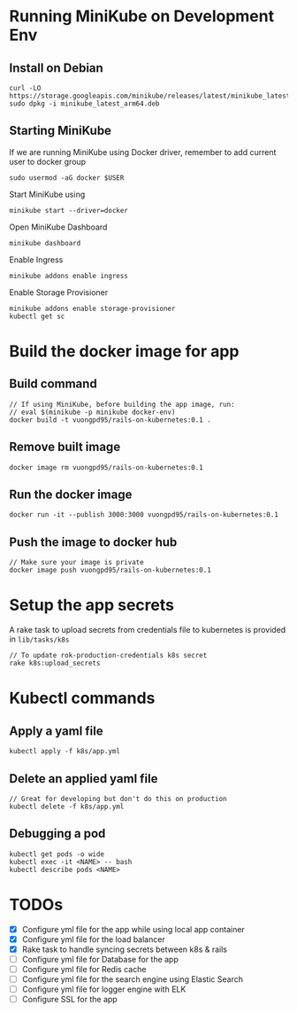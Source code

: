 # Running MiniKube on Development Env

## Install on Debian
```
curl -LO https://storage.googleapis.com/minikube/releases/latest/minikube_latest_arm64.deb
sudo dpkg -i minikube_latest_arm64.deb
```
## Starting MiniKube

If we are running MiniKube using Docker driver, remember to add current user to docker group
```
sudo usermod -aG docker $USER
```
Start MiniKube using
```
minikube start --driver=docker
```
Open MiniKube Dashboard
```
minikube dashboard
```
Enable Ingress
```
minikube addons enable ingress
```
Enable Storage Provisioner
```
minikube addons enable storage-provisioner
kubectl get sc
```
# Build the docker image for app

## Build command
```
// If using MiniKube, before building the app image, run:
// eval $(minikube -p minikube docker-env)
docker build -t vuongpd95/rails-on-kubernetes:0.1 .
```
## Remove built image
```
docker image rm vuongpd95/rails-on-kubernetes:0.1
```
## Run the docker image
```
docker run -it --publish 3000:3000 vuongpd95/rails-on-kubernetes:0.1
```
## Push the image to docker hub
```
// Make sure your image is private
docker image push vuongpd95/rails-on-kubernetes:0.1
```
# Setup the app secrets
A rake task to upload secrets from credentials file to kubernetes is provided in `lib/tasks/k8s`
```
// To update rok-production-credentials k8s secret
rake k8s:upload_secrets
```

# Kubectl commands
## Apply a yaml file
```
kubectl apply -f k8s/app.yml
```
## Delete an applied yaml file
```
// Great for developing but don't do this on production
kubectl delete -f k8s/app.yml
```
## Debugging a pod
```
kubectl get pods -o wide
kubectl exec -it <NAME> -- bash
kubectl describe pods <NAME>
```
# TODOs
- [x] Configure yml file for the app while using local app container
- [x] Configure yml file for the load balancer
- [x] Rake task to handle syncing secrets between k8s & rails
- [ ] Configure yml file for Database for the app
- [ ] Configure yml file for Redis cache
- [ ] Configure yml file for the search engine using Elastic Search
- [ ] Configure yml file for logger engine with ELK
- [ ] Configure SSL for the app
